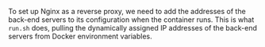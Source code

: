 To set up Nginx as a reverse proxy, we need to add the addresses of the
back-end servers to its configuration when the container runs. This is what
`run.sh` does, pulling the dynamically assigned IP addresses of the back-end
servers from Docker environment variables.
